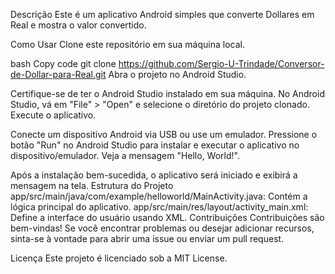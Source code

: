 Descrição
Este é um aplicativo Android simples que converte Dollares em Real e mostra o valor convertido.

Como Usar
Clone este repositório em sua máquina local.

bash
Copy code
git clone https://github.com/Sergio-U-Trindade/Conversor-de-Dollar-para-Real.git
Abra o projeto no Android Studio.

Certifique-se de ter o Android Studio instalado em sua máquina.
No Android Studio, vá em "File" > "Open" e selecione o diretório do projeto clonado.
Execute o aplicativo.

Conecte um dispositivo Android via USB ou use um emulador.
Pressione o botão "Run" no Android Studio para instalar e executar o aplicativo no dispositivo/emulador.
Veja a mensagem "Hello, World!".

Após a instalação bem-sucedida, o aplicativo será iniciado e exibirá a mensagem na tela.
Estrutura do Projeto
app/src/main/java/com/example/helloworld/MainActivity.java: Contém a lógica principal do aplicativo.
app/src/main/res/layout/activity_main.xml: Define a interface do usuário usando XML.
Contribuições
Contribuições são bem-vindas! Se você encontrar problemas ou desejar adicionar recursos, sinta-se à vontade para abrir uma issue ou enviar um pull request.

Licença
Este projeto é licenciado sob a MIT License.
